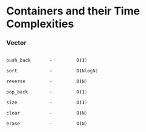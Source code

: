 # Containers and their Time Complexities 

### Vector
```

push_back       -         O(1)

sort            -         O(NlogN)

reverse         -         O(N)

pop_back        -         O(1)

size            -         O(1)

clear           -         O(N)

erase           -         O(N)

```
